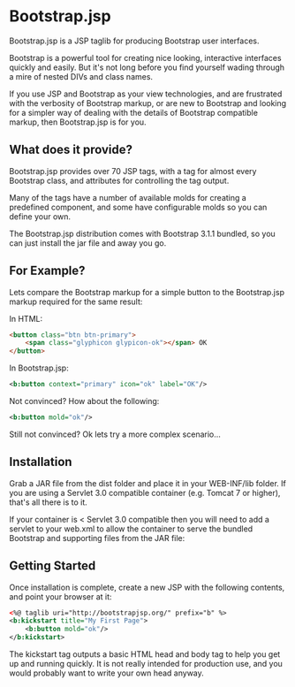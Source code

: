 Bootstrap.jsp
=============

Bootstrap.jsp is a JSP taglib for producing Bootstrap user interfaces.

Bootstrap is a powerful tool for creating nice looking, interactive interfaces 
quickly and easily. But it's not long before you find yourself wading through 
a mire of nested DIVs and class names.

If you use JSP and Bootstrap as your view technologies, and are frustrated with
the verbosity of Bootstrap markup, or are new to Bootstrap and looking for a 
simpler way of dealing with the details of Bootstrap compatible markup, then
Bootstrap.jsp is for you.

What does it provide?
---------------------

Bootstrap.jsp provides over 70 JSP tags, with a tag for almost every Bootstrap
class, and attributes for controlling the tag output.

Many of the tags have a number of available molds for creating a predefined
component, and some have configurable molds so you can define your own.

The Bootstrap.jsp distribution comes with Bootstrap 3.1.1 bundled, so you can 
just install the jar file and away you go.

For Example?
------------

Lets compare the Bootstrap markup for a simple button to the Bootstrap.jsp
markup required for the same result:

In HTML:

```html
<button class="btn btn-primary">
	<span class="glyphicon glypicon-ok"></span> OK
</button>
```

In Bootstrap.jsp:

```xml
<b:button context="primary" icon="ok" label="OK"/>
```

Not convinced? How about the following:

```xml
<b:button mold="ok"/>
```

Still not convinced? Ok lets try a more complex scenario...

Installation
------------

Grab a JAR file from the dist folder and place it in your WEB-INF/lib folder.
If you are using a Servlet 3.0 compatible container (e.g. Tomcat 7 or higher),
that's all there is to it.

If your container is < Servlet 3.0 compatible then you will need to add a
servlet to your web.xml to allow the container to serve the bundled Bootstrap
and supporting files from the JAR file:

Getting Started
---------------

Once installation is complete, create a new JSP with the following contents,
and point your browser at it:

```xml
<%@ taglib uri="http://bootstrapjsp.org/" prefix="b" %>
<b:kickstart title="My First Page">
	<b:button mold="ok"/>
</b:kickstart>
```

The kickstart tag outputs a basic HTML head and body tag to help you get up
and running quickly. It is not really intended for production use, and you
would probably want to write your own head anyway.